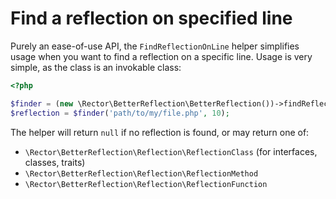 # Find a reflection on specified line

Purely an ease-of-use API, the `FindReflectionOnLine` helper simplifies usage
when you want to find a reflection on a specific line. Usage is very simple, as
the class is an invokable class:

```php
<?php

$finder = (new \Rector\BetterReflection\BetterReflection())->findReflectionsOnLine();
$reflection = $finder('path/to/my/file.php', 10);
```

The helper will return `null` if no reflection is found, or may return one of:

* `\Rector\BetterReflection\Reflection\ReflectionClass` (for interfaces, classes, traits)
* `\Rector\BetterReflection\Reflection\ReflectionMethod`
* `\Rector\BetterReflection\Reflection\ReflectionFunction`
